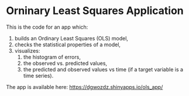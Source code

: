 # Orninary Least Squares Application

This is the code for an app which:

1. builds an Ordinary Least Squares (OLS) model,
2. checks the statistical properties of a model,
3. visualizes:
    1. the histogram of errors,
    2. the observed vs. predicted values,
    3. the predicted and observed values vs time (if a target variable is a time series).

The app is available here: https://dgwozdz.shinyapps.io/ols_app/
